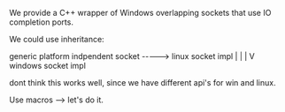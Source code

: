 We provide a C++ wrapper of Windows overlapping sockets
that use IO completion ports.


We could use inheritance:

generic platform indpendent socket -----> linux socket impl
    |
    |
    |
    V
windows socket impl

dont think this works well, since we have different api's for win and linux.

Use macros --> let's do it.